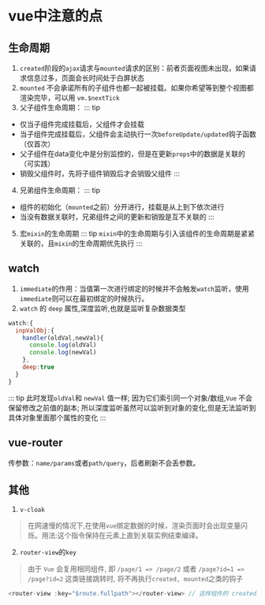 # vue中注意的点

## 生命周期
1. `created`阶段的`ajax`请求与`mounted`请求的区别：前者页面视图未出现，如果请求信息过多，页面会长时间处于白屏状态
2. `mounted` 不会承诺所有的子组件也都一起被挂载。如果你希望等到整个视图都渲染完毕，可以用 `vm.$nextTick`
3. 父子组件生命周期：
::: tip
- 仅当子组件完成挂载后，父组件才会挂载
- 当子组件完成挂载后，父组件会主动执行一次`beforeUpdate/updated`钩子函数（仅首次）
- 父子组件在data变化中是分别监控的，但是在更新`props`中的数据是关联的（可实践）
- 销毁父组件时，先将子组件销毁后才会销毁父组件
:::

4. 兄弟组件生命周期：
::: tip
- 组件的初始化（`mounted`之前）分开进行，挂载是从上到下依次进行
- 当没有数据关联时，兄弟组件之间的更新和销毁是互不关联的
:::

5. 宏`mixin`的生命周期
::: tip
`mixin`中的生命周期与引入该组件的生命周期是紧紧关联的，且`mixin`的生命周期优先执行
:::

## watch
1. `immediate`的作用：当值第一次进行绑定的时候并不会触发`watch`监听，使用`immediate`则可以在最初绑定的时候执行。
2. `watch` 的 `deep` 属性,深度监听,也就是监听复杂数据类型
```js
watch:{
  inpValObj:{
    handler(oldVal,newVal){
      console.log(oldVal)
      console.log(newVal)
    },
    deep:true
  }
}
```
::: tip
此时发现`oldVal`和 `newVal` 值一样;
因为它们索引同一个对象/数组,`Vue` 不会保留修改之前值的副本;
所以深度监听虽然可以监听到对象的变化,但是无法监听到具体对象里面那个属性的变化
:::

## vue-router
传参数：`name/params`或者`path/query`，后者刷新不会丢参数。
## 其他
1. `v-cloak`
> 在网速慢的情况下,在使用`vue`绑定数据的时候，渲染页面时会出现变量闪烁。用法:这个指令保持在元素上直到关联实例结束编译。

2. `router-view`的`key`
> 由于 `Vue` 会复用相同组件, 即 `/page/1 => /page/2` 或者 `/page?id=1 => /page?id=2` 这类链接跳转时, 将不再执行`created, mounted`之类的钩子

```js
<router-view :key="$route.fullpath"></router-view> // 这样组件的 created 和 mounted 就都会执行
```
